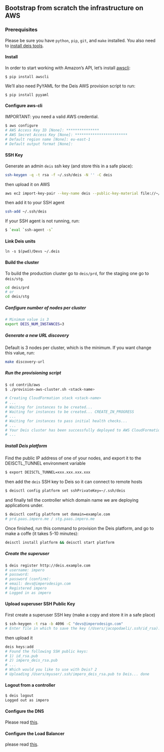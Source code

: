 ## Bootstrap from scratch the infrastructure on AWS

### Prerequisites
Please be sure you have `python`, `pip`, `git`, and `make` installed.
You also need to [install deis tools](install_tools.md).

#### Install
In order to start working with Amazon’s API, let’s install [awscli](https://aws.amazon.com/cli/):
```
$ pip install awscli
```
We’ll also need PyYAML for the Deis AWS provision script to run:
```
$ pip install pyyaml
```

#### Configure aws-cli
IMPORTANT: you  need a valid AWS credential.
```sh
$ aws configure
# AWS Access Key ID [None]: ***************
# AWS Secret Access Key [None]: ************************
# Default region name [None]: eu-east-1
# Default output format [None]:
```

#### SSH Key
Generate an admin `deis` ssh key (and store this in a safe place):
```sh
ssh-keygen -q -t rsa -f ~/.ssh/deis -N '' -C deis
```
then upload it on AWS
```sh
aws ec2 import-key-pair --key-name deis --public-key-material file://~/.ssh/deis.pub
```
then add it to your SSH agent
```sh
ssh-add ~/.ssh/deis
```
If your SSH agent is not running, run:
```sh
$ `eval `ssh-agent -s`
```

#### Link Deis units
```
ln -s $(pwd)/Devs ~/.deis
```

#### Build the cluster
To build the production cluster go to `deis/prd`, for the staging one go to `deis/stg`.
```sh
cd deis/prd
# or
cd deis/stg
```

##### Configure number of nodes per cluster
```sh
# Minimum value is 3
export DEIS_NUM_INSTANCES=3
```

##### Generate a new URL discovery
Default is 3 nodes per cluster, which is the minimum. If you want change this value, run:
```sh
make discovery-url
```

##### Run the provisioning script
```sh
$ cd contrib/aws
$ ./provision-aws-cluster.sh <stack-name>

# Creating CloudFormation stack <stack-name>
# ...
# Waiting for instances to be created...
# Waiting for instances to be created... CREATE_IN_PROGRESS
# ...
# Waiting for instances to pass initial health checks...
# ...
# Your Deis cluster has been successfully deployed to AWS CloudFormation and is started.
# ...
```

##### Install Deis platform
Find the public IP address of one of your nodes, and export it to the DEISCTL_TUNNEL environment variable
```sh
$ export DEISCTL_TUNNEL=xxx.xxx.xxx.xxx
```
then add the `deis` SSH key to Deis so it can connect to remote hosts
```sh
$ deisctl config platform set sshPrivateKey=~/.ssh/deis
```
and finally tell the controller which domain name we are deploying applications under.
```sh
$ deisctl config platform set domain=example.com
# prd.paas.impero.me / stg.paas.impero.me
```
Once finished, run this command to provision the Deis platform, and go to make a coffe (it takes 5-10 minutes):
```sh
deisctl install platform && deisctl start platform
```

##### Create the superuser
```sh
$ deis register http://deis.example.com
# username: impero
# password:
# password (confirm):
# email: devs@imperodesign.com
# Registered impero
# Logged in as impero
```

#### Upload superuser SSH Public Key
First create a superuser SSH key (make a copy and store it in a safe place)
```sh
$ ssh-keygen -t rsa -b 4096 -C "devs@imperodesign.com"
# Enter file in which to save the key (/Users/jacopodaeli/.ssh/id_rsa): /Users/jacopodaeli/.ssh/impero_deis_rsa
```
then upload it
```sh
deis keys:add
# Found the following SSH public keys:
# 1) id_rsa.pub
# 2) impero_deis_rsa.pub
# ...
# Which would you like to use with Deis? 2
# Uploading /Users/myuser/.ssh/impero_deis_rsa.pub to Deis... done
```

#### Logout from a controller
```sh
$ deis logout
Logged out as impero
```

#### Configure the DNS
Please read [this](http://docs.deis.io/en/latest/managing_deis/configure-dns/#configure-dns).

#### Configure the Load Balancer
please read [this](http://docs.deis.io/en/latest/managing_deis/configure-load-balancers/).
